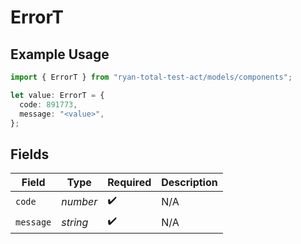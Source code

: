 # ErrorT

## Example Usage

```typescript
import { ErrorT } from "ryan-total-test-act/models/components";

let value: ErrorT = {
  code: 891773,
  message: "<value>",
};
```

## Fields

| Field              | Type               | Required           | Description        |
| ------------------ | ------------------ | ------------------ | ------------------ |
| `code`             | *number*           | :heavy_check_mark: | N/A                |
| `message`          | *string*           | :heavy_check_mark: | N/A                |